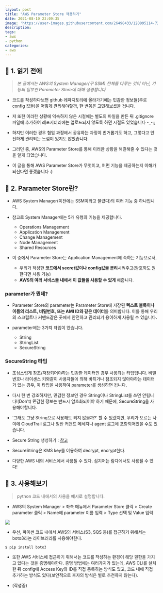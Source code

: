 ```yaml
---
layout: post
title: "AWS Parameter Store 적용하기"
date: 2021-08-10 23:09:35
image: 'https://user-images.githubusercontent.com/26498433/128895114-720e4bb7-e2af-49d0-9815-1b2ec447d119.png'
description:
tags:
- aws
- python
categories:
- aws
---
```

## 📌 1. 읽기 전에
> <cite>본 글에서는 AWS의 System Manager(구 SSM) 전체를 다루는 것이 아닌, 기능의 일부인 Parameter Store에 대해 설명합니다.</cite>

- 코드를 작성하다보면 github 레파지토리에 올라가기에는 민감한 정보들(주로 config 값들)을 어떻게 관리해야할까, 한 번쯤은 고민해보셨을 겁니다. 
  
- 저 또한 이러한 상황에 익숙하지 않은 시절에는 별도의 파일을 만든 뒤 .gitignore 파일에 추가하여 레포지터리에는 업로드되지 않도록 하던 시절도 있었습니다 -_-;;

- 하지만 이러한 경우 협업 과정에서 공유하는 과정이 번거롭기도 하고, 그렇다고 안전하게 관리되는 느낌이 있지도 않았습니다.

- 그러던 중, AWS의 Parameter Store를 통해 이러한 상황을 해결해줄 수 있다는 것을 알게 되었습니다.

- 이 글을 통해 AWS Parameter Store가 무엇이고, 어떤 기능을 제공하는지 이해가 되신다면 좋겠습니다 :)

## 📌 2. Parameter Store란?
- AWS System Manager(이전에는 SSM이라고 불렸다)의 여러 기능 중 하나입니다.

- 참고로 System Manager에는 5개 유형의 기능을 제공합니다.
  - Operations Management
  - Application Management
  - Change Management
  - Node Management
  - Shared Resources

- 이 중에서 Parameter Store는 Application Management에 속하는 기능으로서,
    - 우리가 작성한 **코드에서 secret값이나 config값을 분리**시켜주고(암호화도 원한다면 사용 가능)
    - **AWS의 여러 서비스들 내에서 이 값들을 사용할 수 있게** 해줍니다.


### parameter가 뭔데?
- Parameter Store의 parameter는 Parameter Store에 저장된 **텍스트 블록이나 이름의 리스트, 비밀번호, 또는 AMI ID와 같은 데이터**를 의미합니다. 이를 통해 우리의 스크립트나 커맨드같은 곳에서 안전하고 관리되기 용이하게 사용될 수 있습니다.

- parameter에는 3가지 타입이 있습니다.
    - String
    - StringList
    - SecureString

### SecureString 타입
- 조심스럽게 참조/저장되어야하는 민감한 데이터인 경우 사용되는 타입입니다. 비밀번호나 라이센스 키와같이 사용자들에 의해 바뀌거나 참조되지 않아야하는 데이터가 있는 경우, 이 타입을 사용하여 parameter를 생성하면 됩니다.

- 다시 한 번 강조하지만, 민감한 정보인 경우 String이나 StringList를 쓰면 안됩니다!(Don't) 민감한 정보는 반드시 암호화되어야 하기 때문에, SecureString을 사용해야합니다.

- '그래도 그냥 String으로 사용해도 되지 않을까?' 할 수 있겠지만, 우리가 모르는 사이에 CloudTrail 로그나 일반 커맨드 메세지나 agent 로그에 포함되어있을 수도 있습니다.

- Secure String 생성하기 : [참고](https://docs.aws.amazon.com/systems-manager/latest/userguide/param-create-cli.html#param-create-cli-securestring)

- SecureString은 KMS key를 이용하여 decrypt, encrypt한다.

- 다양한 AWS 내의 서비스에서 사용될 수 있다. 심지어는 람다에서도 사용될 수 있다!


## 📌 3. 사용해보기
> python 코드 내에서의 사용을 예시로 설명합니다.

- AWS의 System Manager > 좌측 메뉴에서 Parameter Store 클릭 > Create parameter 클릭 > Name에 parameter 이름 입력 > Type 선택 및 Value 입력 

<img src="https://user-images.githubusercontent.com/26498433/128894733-879fc535-bf62-4849-ba21-151848a98023.png" />

- 우선, 파이썬 코드 내에서 AWS의 서비스(S3, SQS 등)를 접근하기 위해서는 boto3라는 라이브러리를 사용해야한다.
```bash
$ pip install boto3
```

- 또한 AWS 서비스에 접근하기 위해서는 코드를 작성하는 환경이 해당 권한을 가지고 있다는 것을 증명해야한다. 증명 방법에는 여러가지가 있는데, AWS CLI를 설치한 뒤 config에 Access Key와 ID를 직접 등록하는 방식도 있고, 코드 내에 직접 추가하는 방식도 있다(보안적으로 후자의 방식은 별로 추천하지 않는다).

- (작성중)
